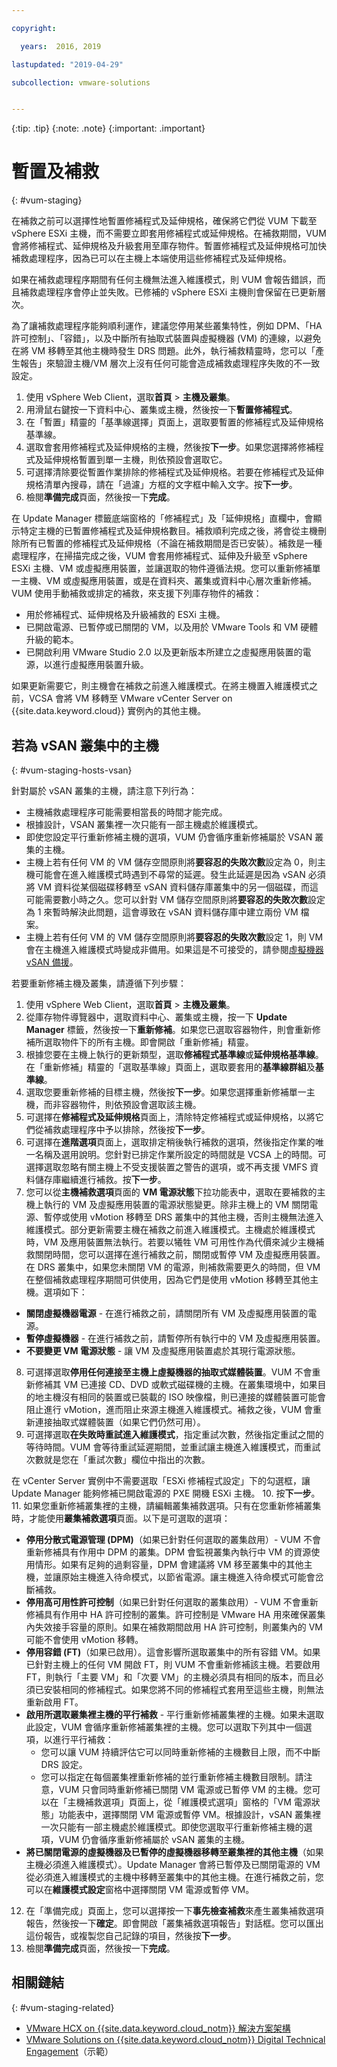 ```yaml
---

copyright:

  years:  2016, 2019

lastupdated: "2019-04-29"

subcollection: vmware-solutions


---
```


{:tip: .tip}
{:note: .note}
{:important: .important}

# 暫置及補救
{: #vum-staging}

在補救之前可以選擇性地暫置修補程式及延伸規格，確保將它們從 VUM 下載至 vSphere ESXi 主機，而不需要立即套用修補程式或延伸規格。在補救期間，VUM 會將修補程式、延伸規格及升級套用至庫存物件。暫置修補程式及延伸規格可加快補救處理程序，因為已可以在主機上本端使用這些修補程式及延伸規格。

如果在補救處理程序期間有任何主機無法進入維護模式，則 VUM 會報告錯誤，而且補救處理程序會停止並失敗。已修補的 vSphere ESXi 主機則會保留在已更新層次。

為了讓補救處理程序能夠順利運作，建議您停用某些叢集特性，例如 DPM、「HA 許可控制」、「容錯」，以及中斷所有抽取式裝置與虛擬機器 (VM) 的連線，以避免在將 VM 移轉至其他主機時發生 DRS 問題。此外，執行補救精靈時，您可以「產生報告」來驗證主機/VM 層次上沒有任何可能會造成補救處理程序失敗的不一致設定。

1. 使用 vSphere Web Client，選取**首頁** > **主機及叢集**。
2. 用滑鼠右鍵按一下資料中心、叢集或主機，然後按一下**暫置修補程式**。
3. 在「暫置」精靈的「基準線選擇」頁面上，選取要暫置的修補程式及延伸規格基準線。
4. 選取會套用修補程式及延伸規格的主機，然後按**下一步**。如果您選擇將修補程式及延伸規格暫置到單一主機，則依預設會選取它。
5. 可選擇清除要從暫置作業排除的修補程式及延伸規格。若要在修補程式及延伸規格清單內搜尋，請在「過濾」方框的文字框中輸入文字。按**下一步**。
6. 檢閱**準備完成**頁面，然後按一下**完成**。

在 Update Manager 標籤底端窗格的「修補程式」及「延伸規格」直欄中，會顯示特定主機的已暫置修補程式及延伸規格數目。補救順利完成之後，將會從主機刪除所有已暫置的修補程式及延伸規格（不論在補救期間是否已安裝）。補救是一種處理程序，在掃描完成之後，VUM 會套用修補程式、延伸及升級至 vSphere ESXi 主機、VM 或虛擬應用裝置，並讓選取的物件遵循法規。您可以重新修補單一主機、VM 或虛擬應用裝置，或是在資料夾、叢集或資料中心層次重新修補。VUM 使用手動補救或排定的補救，來支援下列庫存物件的補救：
* 用於修補程式、延伸規格及升級補救的 ESXi 主機。
* 已開啟電源、已暫停或已關閉的 VM，以及用於 VMware Tools 和 VM 硬體升級的範本。
* 已開啟利用 VMware Studio 2.0 以及更新版本所建立之虛擬應用裝置的電源，以進行虛擬應用裝置升級。

如果更新需要它，則主機會在補救之前進入維護模式。在將主機置入維護模式之前，VCSA 會將 VM 移轉至 VMware vCenter Server on {{site.data.keyword.cloud}} 實例內的其他主機。

## 若為 vSAN 叢集中的主機
{: #vum-staging-hosts-vsan}

針對屬於 vSAN 叢集的主機，請注意下列行為：
* 主機補救處理程序可能需要相當長的時間才能完成。
* 根據設計，VSAN 叢集裡一次只能有一部主機處於維護模式。
* 即使您設定平行重新修補主機的選項，VUM 仍會循序重新修補屬於 VSAN 叢集的主機。
* 主機上若有任何 VM 的 VM 儲存空間原則將**要容忍的失敗次數**設定為 0，則主機可能會在進入維護模式時遇到不尋常的延遲。發生此延遲是因為 vSAN 必須將 VM 資料從某個磁碟移轉至 vSAN 資料儲存庫叢集中的另一個磁碟，而這可能需要數小時之久。您可以針對 VM 儲存空間原則將**要容忍的失敗次數**設定為 1 來暫時解決此問題，這會導致在 vSAN 資料儲存庫中建立兩份 VM 檔案。
* 主機上若有任何 VM 的 VM 儲存空間原則將**要容忍的失敗次數**設定 1，則 VM 會在主機進入維護模式時變成非備用。如果這是不可接受的，請參閱[虛擬機器 vSAN 備援](/docs/services/vmwaresolutions/archiref/vum?topic=vmware-solutions-vum-vsan-redundancy)。

若要重新修補主機及叢集，請遵循下列步驟：
1. 使用 vSphere Web Client，選取**首頁** > **主機及叢集**。
2. 從庫存物件導覽器中，選取資料中心、叢集或主機，按一下 **Update Manager** 標籤，然後按一下**重新修補**。如果您已選取容器物件，則會重新修補所選取物件下的所有主機。即會開啟「重新修補」精靈。
3. 根據您要在主機上執行的更新類型，選取**修補程式基準線**或**延伸規格基準線**。在「重新修補」精靈的「選取基準線」頁面上，選取要套用的**基準線群組**及**基準線**。
4. 選取您要重新修補的目標主機，然後按**下一步**。如果您選擇重新修補單一主機，而非容器物件，則依預設會選取該主機。
5. 可選擇在**修補程式及延伸規格**頁面上，清除特定修補程式或延伸規格，以將它們從補救處理程序中予以排除，然後按**下一步**。
6. 可選擇在**進階選項**頁面上，選取排定稍後執行補救的選項，然後指定作業的唯一名稱及選用說明。您針對已排定作業所設定的時間就是 VCSA 上的時間。可選擇選取忽略有關主機上不受支援裝置之警告的選項，或不再支援 VMFS 資料儲存庫繼續進行補救。按**下一步**。
7. 您可以從**主機補救選項**頁面的 **VM 電源狀態**下拉功能表中，選取在要補救的主機上執行的 VM 及虛擬應用裝置的電源狀態變更。除非主機上的 VM 關閉電源、暫停或使用 vMotion 移轉至 DRS 叢集中的其他主機，否則主機無法進入維護模式。部分更新需要主機在補救之前進入維護模式。主機處於維護模式時，VM 及應用裝置無法執行。若要以犧牲 VM 可用性作為代價來減少主機補救關閉時間，您可以選擇在進行補救之前，關閉或暫停 VM 及虛擬應用裝置。在 DRS 叢集中，如果您未關閉 VM 的電源，則補救需要更久的時間，但 VM 在整個補救處理程序期間可供使用，因為它們是使用 vMotion 移轉至其他主機。選項如下：

  * **關閉虛擬機器電源** - 在進行補救之前，請關閉所有 VM 及虛擬應用裝置的電源。
  * **暫停虛擬機器** - 在進行補救之前，請暫停所有執行中的 VM 及虛擬應用裝置。
  * **不要變更 VM 電源狀態** - 讓 VM 及虛擬應用裝置處於其現行電源狀態。

8. 可選擇選取**停用任何連接至主機上虛擬機器的抽取式媒體裝置**。VUM 不會重新修補其 VM 已連接 CD、DVD 或軟式磁碟機的主機。在叢集環境中，如果目的地主機沒有相同的裝置或已裝載的 ISO 映像檔，則已連接的媒體裝置可能會阻止進行 vMotion，進而阻止來源主機進入維護模式。補救之後，VUM 會重新連接抽取式媒體裝置（如果它們仍然可用）。
9. 可選擇選取**在失敗時重試進入維護模式**，指定重試次數，然後指定重試之間的等待時間。VUM 會等待重試延遲期間，並重試讓主機進入維護模式，而重試次數就是您在「重試次數」欄位中指出的次數。

在 vCenter Server 實例中不需要選取「ESXi 修補程式設定」下的勾選框，讓 Update Manager 能夠修補已開啟電源的 PXE 開機 ESXi 主機。
10. 按**下一步**。
11. 如果您重新修補叢集裡的主機，請編輯叢集補救選項。只有在您重新修補叢集時，才能使用**叢集補救選項**頁面。以下是可選取的選項：
* **停用分散式電源管理 (DPM)**（如果已針對任何選取的叢集啟用）- VUM 不會重新修補具有作用中 DPM 的叢集。DPM 會監視叢集內執行中 VM 的資源使用情形。如果有足夠的過剩容量，DPM 會建議將 VM 移至叢集中的其他主機，並讓原始主機進入待命模式，以節省電源。讓主機進入待命模式可能會岔斷補救。
* **停用高可用性許可控制**（如果已針對任何選取的叢集啟用）- VUM 不會重新修補具有作用中 HA 許可控制的叢集。許可控制是 VMware HA 用來確保叢集內失效接手容量的原則。如果在補救期間啟用 HA 許可控制，則叢集內的 VM 可能不會使用 vMotion 移轉。
* **停用容錯 (FT)**（如果已啟用）。這會影響所選取叢集中的所有容錯 VM。如果已針對主機上的任何 VM 開啟 FT，則 VUM 不會重新修補該主機。若要啟用 FT，則執行「主要 VM」和「次要 VM」的主機必須具有相同的版本，而且必須已安裝相同的修補程式。如果您將不同的修補程式套用至這些主機，則無法重新啟用 FT。
* **啟用所選取叢集裡主機的平行補救** - 平行重新修補叢集裡的主機。如果未選取此設定，VUM 會循序重新修補叢集裡的主機。您可以選取下列其中一個選項，以進行平行補救：
  - 您可以讓 VUM 持續評估它可以同時重新修補的主機數目上限，而不中斷 DRS 設定。
  - 您可以指定在每個叢集裡重新修補的並行重新修補主機數目限制。請注意，VUM 只會同時重新修補已關閉 VM 電源或已暫停 VM 的主機。您可以在「主機補救選項」頁面上，從「維護模式選項」窗格的「VM 電源狀態」功能表中，選擇關閉 VM 電源或暫停 VM。根據設計，vSAN 叢集裡一次只能有一部主機處於維護模式。即使您選取平行重新修補主機的選項，VUM 仍會循序重新修補屬於 vSAN 叢集的主機。
* **將已關閉電源的虛擬機器及已暫停的虛擬機器移轉至叢集裡的其他主機**（如果主機必須進入維護模式）。Update Manager 會將已暫停及已關閉電源的 VM 從必須進入維護模式的主機中移轉至叢集中的其他主機。在進行補救之前，您可以在**維護模式設定**窗格中選擇關閉 VM 電源或暫停 VM。
12. 在「準備完成」頁面上，您可以選擇按一下**事先檢查補救**來產生叢集補救選項報告，然後按一下**確定**。即會開啟「叢集補救選項報告」對話框。您可以匯出這份報告，或複製您自己記錄的項目，然後按**下一步**。
13. 檢閱**準備完成**頁面，然後按一下**完成**。

## 相關鏈結
{: #vum-staging-related}

* [VMware HCX on {{site.data.keyword.cloud_notm}} 解決方案架構](/docs/services/vmwaresolutions/services?topic=vmware-solutions-hcx-archi-intro#hcx-archi-intro)
* [VMware Solutions on {{site.data.keyword.cloud_notm}} Digital Technical Engagement](https://ibm-dte.mybluemix.net/vmware)（示範）
